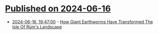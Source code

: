 # [Published on 2024-06-16](index.md)

* [2024-06-16, 19:47:00](https://soylentnews.org/article.pl?sid=24/06/15/1528239&from=rss) - [How Giant Earthworms Have Transformed The Isle Of Rùm's Landscape](https://soylentnews.org/article.pl?sid=24/06/15/1528239&from=rss)
